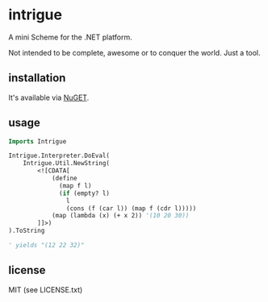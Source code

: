 
# intrigue

A mini Scheme for the .NET platform.

Not intended to be complete, awesome or to conquer the world. Just a tool.


## installation

It's available via [NuGET](http://nuget.org/packages/Intrigue/).


## usage

```vb
Imports Intrigue

Intrigue.Interpreter.DoEval(
    Intrigue.Util.NewString(
        <![CDATA[
            (define
              (map f l)
              (if (empty? l)
                l
                (cons (f (car l)) (map f (cdr l)))))
            (map (lambda (x) (+ x 2)) '(10 20 30))
        ]]>)
).ToString

' yields "(12 22 32)"
```


## license

MIT (see LICENSE.txt)

